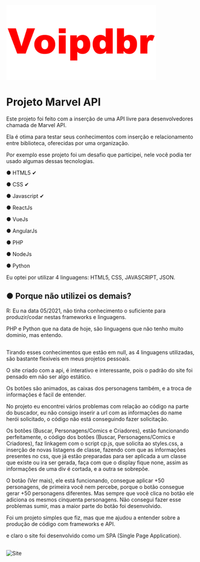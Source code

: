 <img src="https://github.com/Voipdbr/desafiomvapi/blob/main/imggifdesc/voip.gif" alt="Voipdbr"  width="400" alt="404 image"/>
<h2></h2>

<h1>Projeto Marvel API</h1>

Este projeto foi feito com a inserção de uma API livre para desenvolvedores chamada de Marvel API.

Ela é otima para testar seus conhecimentos com inserção e relacionamento entre biblioteca,
oferecidas por uma organização.

Por exemplo esse projeto foi um desafio que participei, nele você podia ter usado algumas dessas
tecnologias.
<p></p>
● HTML5 ✔
<p></p>
● CSS ✔
<p></p>
● Javascript ✔
<p></p>
● ReactJs
<p></p>
● VueJs
<p></p>
● AngularJs
<p></p>
● PHP
<p></p>
● NodeJs
<p></p>
● Python
<p></p>
<p></p>
Eu optei por utilizar 4 linguagens: HTML5, CSS, JAVASCRIPT, JSON.
<p></p>
<h2>●  Porque não utilizei os demais?</h2>
<p></p>
R: Eu na data 05/2021, não tinha conhecimento o suficiente para produzir/codar nestas frameworks e linguagens.
<p></p>
PHP e Python que na data de hoje, são linguagens que não tenho muito dominio, mas entendo.
<p></p>
<p></p>
<h2></h2>
Tirando esses conhecimentos que estão em null, as 4 linguagens utilizadas,
são bastante flexiveis em meus projetos pessoais.
<p></p>
O site criado com a api, é interativo e interessante, pois o padrão do site foi pensado em não ser 
algo estático.<p></p>
Os botões são animados, as caixas dos personagens também, e a troca de informações é facil de entender.
<p></p>
No projeto eu encontrei vários problemas com relação ao código na parte do buscador, eu não consigo
inserir a url com as informações do name herói solicitado, o código não está conseguindo fazer solicitação.
<p></p>
Os botões (Buscar, Personagens/Comics e Criadores), estão funcionando perfeitamente, o código
dos botões (Buscar, Personagens/Comics e Criadores), faz linkagem com o script cp.js,
que solicita ao styles.css, a inserção de novas listagens de classe, fazendo com que as informações presentes
no css, que já estão preparadas para ser aplicada a um classe que existe ou ira ser gerada, faça com que o 
display fique none, assim as informações de uma div é cortada, e a outra se sobrepõe.
<p></p>
O botão (Ver mais), ele está funcionando, consegue aplicar +50 personagens, de primeira você nem percebe,
porque o botão consegue gerar +50 personagens diferentes. Mas sempre que você clica no botão
ele adiciona os mesmos cinquenta personagens. Não consegui fazer esse problemas sumir, mas a maior parte do botão foi desenvolvido.
<p></p>
Foi um projeto simples que fiz, mas que me ajudou a entender sobre a produção de código com frameworks e API.
<p></p>
e claro o site foi desenvolvido como um SPA (Single Page Application).
<h2></h2>

<img src="https://github.com/Voipdbr/desafiomvapi/blob/main/imggifdesc/data.gif" alt="Site"  width="800" alt="404 image"/>
